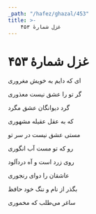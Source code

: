 ```yaml
---
_path: "/hafez/ghazal/453"
title: >-
    غزل شمارهٔ ۴۵۳
---
```

# غزل شمارهٔ ۴۵۳

<div class="b" id="bn1"><div class="m1"><p>ای که دایم به خویش مغروری</p></div>
<div class="m2"><p>گر تو را عشق نیست معذوری</p></div></div>
<div class="b" id="bn2"><div class="m1"><p>گرد دیوانگان عشق مگرد</p></div>
<div class="m2"><p>که به عقل عقیله مشهوری</p></div></div>
<div class="b" id="bn3"><div class="m1"><p>مستی عشق نیست در سر تو</p></div>
<div class="m2"><p>رو که تو مست آب انگوری</p></div></div>
<div class="b" id="bn4"><div class="m1"><p>روی زرد است و آه دردآلود</p></div>
<div class="m2"><p>عاشقان را دوای رنجوری</p></div></div>
<div class="b" id="bn5"><div class="m1"><p>بگذر از نام و ننگ خود حافظ</p></div>
<div class="m2"><p>ساغر می‌طلب که مخموری</p></div></div>
